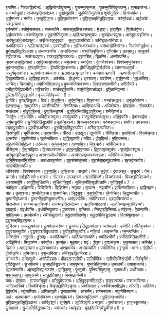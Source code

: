 

  
इ॒मागिरः॑। गिर॑आदि॒त्येभ्यः॑। आ॒दि॒त्येभ्यो॑घृ॒तस्नूः॑। घृ॒तस्नू॑स्स॒नात्। घृ॒तस्नू॒रिति॑घृ॒तऽस्नूः॑। स॒नाद्राज॑भ्यः। राज॑भ्योजु॒ह्वा॑। राज॑भ्य॒इति॒राज॑ऽभ्यः। जु॒ह्वा॑जुहोमि। जु॒हो॒मीति॑जुहोमि॥ शृ॒णॊतु॑मि॒त्रः। मि॒त्रोअ॑र्य॒मा। अ॒र्य॒माभगः॑। भगो॑नः। न॒स्तु॒वि॒जा॒तः। तु॒वि॒जा॒तोवरु॑णः। तु॒वि॒जा॒तइति॑तु॒वि॒ऽजा॒तः। वरु॑णो॒दक्षः॑। दक्षो॒अंशः॑। अंश॒इत्यंशः॑॥  
इ॒मंस्तोमं॑। स्तोमं॒सक्र॑तवः। सक्र॑तवोमे। सक्र॑तव॒इतिसऽक्र॑तवः। मे॒अ॒द्य। अ॒द्यमि॒त्रः। मि॒त्रोअ॑र्य॒मा। अ॒र्य॒मावरु॑णः। वरु॑णॊजुषन्त। जु॒ष॒न्तेति॑जुषन्त॥ आ॒दि॒त्यास॒श्शुच॑यः। शुच॑यो॒धार॑पूताः। धार॑पूता॒अवृ॑जिनाः। धार॑पूता॒इति॒धार॑ऽपूताः। अवृ॑जिनाअ॒न॒व॒द्याः। अ॒न॒व॒द्याअरि॑ष्टाः। अरि॑ष्टा॒इत्यरि॑ष्टाः॥  
तआ॑दि॒त्यासः॑। आ॒दि॒त्यास॑उ॒रवः॑। उ॒रवो॑ग॒भी॒राः। ग॒भी॒राअद॑ब्धासः। अद॑ब्धासो॒दिप्स॑न्तः। दिप्स॑न्तोभूर्य॒क्षाः। भू॒र्य॒क्षाइति॑भू॒रि॒ऽअ॒क्षाः॥ अ॒न्तःप॑श्यन्ति। अ॒न्तरित्य॒न्तः। प॒श्य॒न्ति॒वृ॒जि॒ना। वृ॒जि॒नोत। उ॒तसा॒धु। सा॒धुसर्वं॑। सर्वं॒राज॑भ्यः। राज॑भ्यःपर॒मा। राज॑भ्य॒इति॒राज॑ऽभ्यः। प॒र॒माचि॑त्। चि॒दन्ति॑। अन्तीत्यन्ति॑॥  
धा॒रय॑न्तआ॒दि॒त्यासः॑। आ॒दि॒त्यासो॒जग॑त्। जग॒त्स्थाः। स्थादे॒वाः। दे॒वाविश्व॑स्य। विश्व॑स्य॒भुव॑नस्य। भुव॑नस्यगो॒पाः। गो॒पाइति॑गो॒पाः॥ दी॒र्घाधि॑यो॒रक्ष॑माणाः। दी॒र्घधि॑य॒इति॑दी॒र्घऽधि॑यः। रक्ष॑माणाअसु॒र्यं। अ॒सुर्य॑मृ॒तावा॑नः। ऋ॒तावा॑न॒श्चय॑मानाः। ऋ॒तवा॑न॒इत्यृ॒तऽवा॑नः। चय॑मानाऋ॒णानि॑। ऋ॒णानीत्यृ॒णानि॑॥  
वि॒द्यामा॑दित्याः। आ॒दि॒त्या॒अव॑सः। अव॑सोवः। वो॒अ॒स्य। अ॒स्ययत्। यद॑र्यमन्। अ॒र्य॒म॒न्भये॑। भ॒य॒आचि॑त्। आचि॑त्। चि॒न्म॒यो॒भु। म॒यो॒भ्विति॑म॒यः॒ऽभु॥ यु॒ष्माकं॑मित्रावरुणा। मि॒त्रा॒व॒रु॒णा॒प्रणी॑तौ। प्रणी॑तौ॒परि॑। प्रनी॑ता॒विति॒प्रऽनी॑तौ। परि॒श्वभ्रे॑व। श्वभ्रे॑वदुरि॒तानि॑। श्वभ्रे॒वेति॒श्वभ्रा॑ऽइव। दु॒रि॒तानि॑वृज्यां। दु॒रि॒तानीति॑दुः॒ऽइ॒तानि॑। वृ॒ज्या॒मिति॑वृज्यां॥ 6 ॥  
सु॒गोहि। सु॒गइति॑सु॒ऽगः। हिवः॑। वो॒अ॒र्य॒म॒न्। अ॒र्य॒म॒न्मि॒त्र॒। मि॒त्र॒पन्थाः॑। पन्था॑अनृक्ष॒रः। अ॒नृ॒क्ष॒रोव॑रुण। व॒रु॒ण॒सा॒धुः। सा॒धुरस्ति॑। अस्तीत्यस्ति॑॥ तेना॑दित्याः। आ॒दि॒त्या॒अधि॑। अधि॑वोचत। वो॒च॒ता॒नः॒। नो॒यच्छ॑त। यच्छ॑तानः। नो॒दु॒ष्प॒रि॒हन्तु॑। दु॒ष्प॒रिहन्तु॒शर्म॑। दुः॒प॒रि॒हन्त्विति॑दुः॒ऽप॒रि॒हन्तु॑। शर्मेति॒शर्म॑॥  
पिप॑र्तुनः। नो॒अदि॑तिः। अदि॑ती॒राज॑पुत्रा। राज॑पु॒त्राति॑। राज॑पु॒त्रेति॒राज॑ऽपुत्रा। अति॒द्वेषां॑सि। द्वेषां॑स्यर्य॒मा। अ॒र्य॒मासु॒गेभिः॑। सु॒गेभि॒रिति॑सु॒ऽगेभिः॑॥ बृ॒हन्मि॒त्रस्य॑। मि॒त्रस्य॒वरु॑णस्य। वरु॑णस्य॒शर्म॑। शर्मोप॑। उप॑स्याम। स्या॒म॒पु॒रु॒वीराः॑। पु॒रु॒वीरा॒अरि॑ष्टाः। पु॒रु॒वीरा॒इति॑पु॒रु॒ऽवीराः॑। अरि॑ष्टा॒इत्यरि॑ष्टाः॥  
ति॒स्रोभूमीः॑। भूमी॑र्धारयन्। धा॒र॒य॒न्त्रीन्। त्रीँरु॒त। उ॒तद्यून्। द्यून्त्रीणि॑। त्रीणि॑व्र॒ता। व्र॒तावि॒दथे॑। वि॒दथे॑अ॒न्तः। अ॒न्तरे॑षां। ए॒षा॒मित्ये॑षां॥ ऋ॒तेना॑दित्याः। आ॒दि॒त्या॒महि॑। महि॑वः। वो॒म॒हि॒त्त्वं। म॒हि॒त्वन्तत्। म॒हि॒त्वमिति॑म॒हि॒ऽत्वं। तद॑र्यमन्। अ॒र्य॒म॒न्व॒रु॒ण॒। व॒रु॒णा॒मि॒त्र॒। मि॒त्र॒चारु॑। चार्विति॒चारु॑॥  
त्रीरो॑च॒ना। रो॒च॒नादि॒व्या। दि॒व्याधा॑रयन्त। धा॒र॒य॒न्त॒हि॒र॒ण्ययाः॑। हि॒र॒ण्यया॒श्शुच॑यः। शुच॑यो॒धार॑पूताः। धार॑पूता॒इति॒धार॑ऽपूताः॥ अस्व॑प्नजोअनिमि॒षाः। अस्व॑प्नज॒इत्यस्व॑प्नऽजः। अ॒नि॒मि॒षाअद॑ब्धाः। अ॒नि॒मि॒षाइत्य॑नि॒ऽमि॒षाः। अद॑ब्धाउरु॒शंसाः॑। उ॒रु॒शंसा॑ऋ॒जवे॑। उ॒रु॒शंसा॒इत्यु॑रु॒ऽशंसाः॑। ऋ॒जवे॒मर्त्या॑य। मर्त्या॒येति॒मर्त्या॑य॥  
त्वंविश्वे॑षां। विश्वे॑षांवरुण। व॒रु॒णा॒सि॒। अ॒सि॒राजा॑। राजा॒ये। येच॑। च॒दे॒वाः। दे॒वाअ॑सुर। अ॒सु॒रये। येच॑। च॒मर्ताः॑। मर्ता॒इति॒मर्ताः॑॥ श॒तन्नः॑। नो॒रा॒स्व॒। रा॒स्व॒श॒रदः॑। श॒रदो॑वि॒चक्षे॑। वि॒चक्षे॒श्याम॑। वि॒चक्ष॒इति॑वि॒ऽचक्षे॑। अ॒श्यामायूं॑षि। आयूं॑षि॒सुधि॑तानि। सुधि॑तानि॒पूर्वा॑। सुधि॑ता॒नीति॒सुऽधि॑तानि। पूर्वेति॒पूर्वा॑॥ 7 ॥  
नद॑क्षि॒णा। द॒क्षि॒णावि। विचि॑किते। चि॒कि॒तेन। नस॒व्या। स॒व्यान। नप्रा॒चीनं॑। प्रा॒चिन॑मादित्याः। आ॒दि॒त्या॒न। नोत। उ॒तप॒श्चा। प॒श्चेति॑प॒श्चा॥ पा॒क्या॑चित्। चि॒द्व॒स॒वः॒। व॒स॒वो॒धी॒र्या॑। धी॒र्या॑चित्। चि॒द्यु॒ष्मानी॑तः। यु॒ष्मानी॑तो॒अभ॑यं। यु॒ष्मानी॑त॒इति॑यु॒ष्माऽनी॑तः। अभ॑यं॒ज्योतिः॑। ज्योति॑रश्यां। अ॒श्या॒मित्य॑श्यां॥  
योराज॑भ्यः। राज॑भ्यऋत॒निभ्यः॑। राज॑भ्य॒इति॒राज॑ऽभ्यः। ऋ॒त॒निभ्यो॑द॒दाश॑। ऋ॒त॒निभ्य॒इत्यृ॑त॒निऽभ्यः॑। द॒दाश॒यं। यंव॒र्धय॑न्ति। व॒र्धय॑न्तिपु॒ष्टयः॑। पु॒ष्टय॑श्च। च॒नित्याः॑। नित्या॒इति॒नित्याः॑॥ सरे॒वान्। रे॒वान्या॑ति। या॒ति॒प्र॒थ॒मः। प्र॒थ॒मोरथे॑न। रथे॑नवसु॒दावा॑। व॒सु॒दावा॑वि॒दथे॑षु। व॒सु॒दावेति॑व॒सु॒ऽदावा॑। वि॒दथे॑षुप्रश॒स्तः। प्र॒श॒स्तइति॑प्र॒ऽश॒स्तः॥  
शुचि॑र॒पः। अ॒पस्सू॒यव॑साः। सू॒यव॑सा॒अद॑ब्धः। सु॒यव॑सा॒इति॑सु॒ऽयव॑साः। अद॑ब्ध॒उप॑। उप॑क्षेति। क्षे॒ति॒वृ्॒धव॑याः। वृ॒द्धव॑यास्सु॒वीरः॑। वृ॒द्धव॑या॒इति॑वृ्॒धऽव॑याः। सु॒वीर॒इतिसु॒ऽवीरः॑॥ नकि॒ष्टं। तङ्घ्न॑न्ति। घ्न॒न्त्यन्ति॑तः। अन्ति॑तो॒न। नदू॒रात्। दू॒राद्यः। यआ॑दि॒त्यानां॑। आ॒दि॒त्यानां॒भव॑ति। भव॑ति॒प्रणी॑तौ। प्रणी॑ता॒विति॒प्रऽनी॑तौ॥  
अदि॑ते॒मित्र॑। मित्र॒वरु॑ण। वरु॑णॊ॒त। उ॒तमृ॑ळ। मृ॒ळ॒यत्। यद्वः॑। वो॒व॒यं। व॒यञ्च॑कृम। च॒कृ॒माकत्। कच्चि॑त्। चि॒दागः॑। आग॒इत्यागः॑॥ उ॒र्व॑श्यामभ॑यं। अ॒श्या॒मभ॑यं। अभ॑यं॒ज्योतिः॑। ज्योति॑रिन्द्र। इ॒न्द्र॒मा। मानः॑। नो॒दी॒र्घाः। दी॒र्घाअ॒भि। अ॒भिन॑शन्। न॒श॒न्तमि॑स्राः। तमि॑स्रा॒इति॒तमि॑स्राः॥  
उ॒भेअ॑स्मै। उ॒भेइत्यु॒भे। अ॒स्मै॒पी॒प॒य॒तः॒। पी॒प॒य॒त॒स्स॒मी॒ची॒। स॒मी॒ची॒दि॒वः। स॒मी॒ची॒इति॑सं॒ऽई॒ची। दि॒वोवृ॒ष्टिं। वृ॒ष्टिंसु॒भगः॑। सु॒भगो॒नाम॑। सु॒भग॒इति॑सु॒ऽभगः॑। नाम॒पुष्य॑न्। पुष्य॒न्निति॒पुष्य॑न्॥ उ॒भाक्षयौ॑। क्षया॑वा॒जय॑न्। आ॒जय॑न्याति। आ॒जय॒न्नित्या॒ऽजय॑न्। या॒ति॒पृ॒त्सु। पृ॒त्सूभौ॑। पृ॒त्स्विति॑पृ॒त्ऽसु। उ॒भावर्धौ॑। अर्धौ॑भवतः। भ॒व॒त॒स्सा॒धू। सा॒धूअ॑स्मै। सा॒धू॒इति॑साधू। अ॒स्मा॒इत्य॑स्मै॥  
यावः॑। वो॒मा॒याः। मा॒याअ॑भि॒द्रुहे॑। अ॒भि॒द्रुहे॑यजत्राः। अ॒भि॒द्रुह॒इत्य॑भि॒ऽदुहे॑। य॒ज॒त्राः॒पाशाः॑। पाशा॑आदित्याः। आ॒दि॒त्या॒रि॒पवे॑। रि॒पवे॒विचृ॑त्ताः। विचृ॑त्ता॒इति॒विऽचृ॑त्ताः॥ अ॒श्वीव॒तान्। अ॒श्वीवेत्य॒श्वीऽइ॑व। ताँअति॑। अति॑येषं। ये॒षं॒रथे॑न। रथे॒नारि॑ष्टाः। अरि॑ष्टाउ॒रौ। उ॒रावाशर्म॑न्। आशर्म॑न्। शर्म॑न्त्स्याम। स्या॒मेति॑स्याम॥  
माहं। अ॒हम्म॒घोनः॑। म॒घोनो॑वरुण। व॒रु॒ण॒प्रि॒यस्य॑। प्रि॒यस्य॑भूरि॒दाव्नः॑। भू॒रि॒दाव्नः॒आवि॑दं। भू॒रि॒दाव्न॒इति॑भू॒रि॒ऽदाव्नः॑। आवि॑दं॒शूनं॑। शून॑मा॒पेः। आ॒पेरित्या॒पेः॥ मारा॒यः। रा॒योरा॑जन्। रा॒ज॒न्त्सु॒यमा॑त्। सु॒यमा॒दव॑। सु॒यमा॒दिति॑सु॒ऽयमा॑त्। अव॑स्थां। स्थां॒बृ॒हत्। बृ॒हद्व॑देमवि॒दथे॑सु॒वीराः॑॥ 8 ॥  
